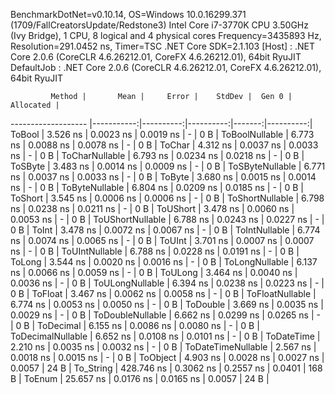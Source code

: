 
BenchmarkDotNet=v0.10.14, OS=Windows 10.0.16299.371 (1709/FallCreatorsUpdate/Redstone3)
Intel Core i7-3770K CPU 3.50GHz (Ivy Bridge), 1 CPU, 8 logical and 4 physical cores
Frequency=3435893 Hz, Resolution=291.0452 ns, Timer=TSC
.NET Core SDK=2.1.103
  [Host]     : .NET Core 2.0.6 (CoreCLR 4.6.26212.01, CoreFX 4.6.26212.01), 64bit RyuJIT
  DefaultJob : .NET Core 2.0.6 (CoreCLR 4.6.26212.01, CoreFX 4.6.26212.01), 64bit RyuJIT


             Method |       Mean |     Error |    StdDev |  Gen 0 | Allocated |
------------------- |-----------:|----------:|----------:|-------:|----------:|
             ToBool |   3.526 ns | 0.0023 ns | 0.0019 ns |      - |       0 B |
     ToBoolNullable |   6.773 ns | 0.0088 ns | 0.0078 ns |      - |       0 B |
             ToChar |   4.312 ns | 0.0037 ns | 0.0033 ns |      - |       0 B |
     ToCharNullable |   6.793 ns | 0.0234 ns | 0.0218 ns |      - |       0 B |
            ToSByte |   3.483 ns | 0.0014 ns | 0.0009 ns |      - |       0 B |
    ToSByteNullable |   6.771 ns | 0.0037 ns | 0.0033 ns |      - |       0 B |
             ToByte |   3.680 ns | 0.0015 ns | 0.0014 ns |      - |       0 B |
     ToByteNullable |   6.804 ns | 0.0209 ns | 0.0185 ns |      - |       0 B |
            ToShort |   3.545 ns | 0.0006 ns | 0.0006 ns |      - |       0 B |
    ToShortNullable |   6.798 ns | 0.0238 ns | 0.0211 ns |      - |       0 B |
           ToUShort |   3.478 ns | 0.0060 ns | 0.0053 ns |      - |       0 B |
   ToUShortNullable |   6.788 ns | 0.0243 ns | 0.0227 ns |      - |       0 B |
              ToInt |   3.478 ns | 0.0072 ns | 0.0067 ns |      - |       0 B |
      ToIntNullable |   6.774 ns | 0.0074 ns | 0.0065 ns |      - |       0 B |
             ToUInt |   3.701 ns | 0.0007 ns | 0.0007 ns |      - |       0 B |
     ToUIntNullable |   6.788 ns | 0.0228 ns | 0.0191 ns |      - |       0 B |
             ToLong |   3.544 ns | 0.0020 ns | 0.0016 ns |      - |       0 B |
     ToLongNullable |   6.137 ns | 0.0066 ns | 0.0059 ns |      - |       0 B |
            ToULong |   3.464 ns | 0.0040 ns | 0.0036 ns |      - |       0 B |
    ToULongNullable |   6.394 ns | 0.0238 ns | 0.0223 ns |      - |       0 B |
            ToFloat |   3.467 ns | 0.0062 ns | 0.0058 ns |      - |       0 B |
    ToFloatNullable |   6.774 ns | 0.0053 ns | 0.0050 ns |      - |       0 B |
           ToDouble |   3.669 ns | 0.0035 ns | 0.0029 ns |      - |       0 B |
   ToDoubleNullable |   6.662 ns | 0.0299 ns | 0.0265 ns |      - |       0 B |
          ToDecimal |   6.155 ns | 0.0086 ns | 0.0080 ns |      - |       0 B |
  ToDecimalNullable |   6.652 ns | 0.0108 ns | 0.0101 ns |      - |       0 B |
         ToDateTime |   2.210 ns | 0.0035 ns | 0.0032 ns |      - |       0 B |
 ToDateTimeNullable |   2.567 ns | 0.0018 ns | 0.0015 ns |      - |       0 B |
           ToObject |   4.903 ns | 0.0028 ns | 0.0027 ns | 0.0057 |      24 B |
          To_String | 428.746 ns | 0.3062 ns | 0.2557 ns | 0.0401 |     168 B |
             ToEnum |  25.657 ns | 0.0176 ns | 0.0165 ns | 0.0057 |      24 B |
